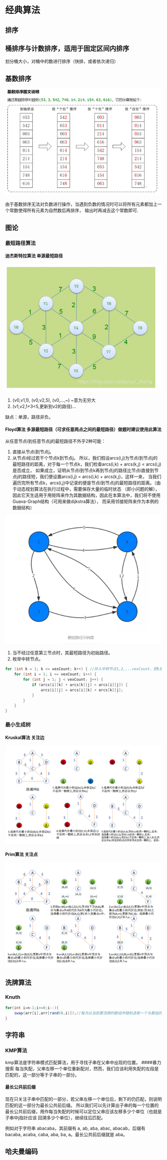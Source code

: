 # 经典算法
## 排序
## 桶排序与计数排序，适用于固定区间内排序
划分桶大小，对桶中的数进行排序（快排，或者依次递归）
## 基数排序
![sort-radix](../images/sort-radix.PNG)

由于基数排序无法对负数进行操作，当遇到负数的情况时可以将所有元素都加上一个常数使得所有元素为自然数后再排序，
输出时再减去这个常数即可.
## 图论
### 最短路径算法
#### 迪杰斯特拉算法 单源最短路径
![shortestPath-dijkstra1](../images/shortestPath-dijkstra1.PNG)
1. (v0,v1,1), (v0,v2,5), (v0,...,~)  ~意为无穷大
2. (v1,v2,1+3<5,更新到v2的路径)...

缺点：单源，路径非负。
#### Floyd算法 多源最短路径（可求任意两点之间的最短路径）做题时建议使用此算法
从任意节点i到任意节点j的最短路径不外乎2种可能：
1) 直接从节点i到节点j。
2) 从节点i经过若干个节点k到节点j。
所以，我们假设arcs(i,j)为节点i到节点j的最短路径的距离，对于每一个节点k，我们检查arcs(i,k) + arcs(k,j) < arcs(i,j)是否成立，
如果成立，证明从节点i到节点k再到节点j的路径比节点i直接到节点j的路径短，我们便设置arcs(i,j) = arcs(i,k) + arcs(k,j)，这样一来，
当我们遍历完所有节点k，arcs(i,j)中记录的便是节点i到节点j的最短路径的距离。（由于动态规划算法在执行过程中，需要保存大量的临时状态
（即小问题的解），因此它天生适用于用矩阵来作为其数据结构，因此在本算法中，我们将不使用Guava-Graph结构（可用来做dijkstra算法），
而采用邻接矩阵来作为本例的数据结构）

![shortestPath-dijkstra1](../images/shortestPath-floyd.PNG)
1. 当不经过任意第三节点时，其最短路径为初始路径。
2. 枚举中转节点。
```java
for (int k = 1; k <= vexCount; k++) { //并入中转节点1,2,...vexCount，把k放到最外层？
    for (int i = 1; i <= vexCount; i++) {
        for (int j = 1; j < vexCount; j++) {
            if (arcs[i][k] + arcs[k][j] < arcs[i][j]) {
                arcs[i][j] = arcs[i][k] + arcs[k][j];
            }
        }
    }
} 
```
### 最小生成树
#### Kruskal算法 关注边
![smallTree-kruskal](../images/smallestTree-kruskal.PNG)
#### Prim算法 关注点
![smallTree-prim](../images/smallestTree-prim.PNG)
## 洗牌算法
### Knuth
```java
for(int i=n-1;i>=0;i--){
    swap(arr[i],arr[rand(0,i)]);//每次从当前要洗牌的数组中随机选取一个与数组的最后一个交换
}
```
## 字符串
### KMP算法
kmp算法是字符串模式匹配算法，用于寻找子串在父串中出现的位置。
####暴力搜索
每当失配，父串左移一个单位重新配对，然而，我们应该利用失配的左段是匹配的，这一部分等于子串的一部分。
#### 最长公共前后缀
现在只关注子串中匹配的一部分，若父串左移一个单位后，剩下的仍匹配，则说明匹配的这一部分为最长公共前后缀。
所以我们可以先计算出子串的每一个位置的最长公共前后缀，用作每当失配的时候可以定位父串应该左移多少个单位（也就是子串中j指针应该
回溯多少个单位），继续往后匹配。

例如对于字符串 abacaba，其前缀有 a, ab, aba, abac, abacab，后缀有bacaba, acaba, caba, aba, ba, a。最长公共前后缀就是 aba。
## 哈夫曼编码
